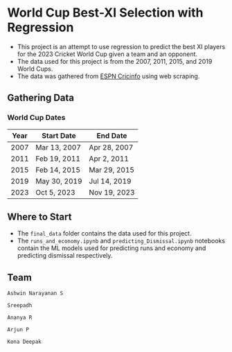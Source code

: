 # World Cup Best-XI Selection with Regression

- This project is an attempt to use regression to predict the best XI players for the 2023 Cricket World Cup given a team and an opponent. 
- The data used for this project is from the 2007, 2011, 2015, and 2019 World Cups. 
- The data was gathered from [ESPN Cricinfo](https://www.espncricinfo.com/) using web scraping.

## Gathering Data

### World Cup Dates

| Year | Start Date | End Date |
| ---- | ---------- | -------- |
| 2007 | Mar 13, 2007 | Apr 28, 2007 |
| 2011 | Feb 19, 2011 | Apr 2, 2011 |
| 2015 | Feb 14, 2015 | Mar 29, 2015 |
| 2019 | May 30, 2019 | Jul 14, 2019 |
| 2023 | Oct 5, 2023 | Nov 19, 2023 |

## Where to Start

- The `final_data` folder contains the data used for this project.
- The `runs_and_economy.ipynb` and `predicting_Dismissal.ipynb` notebooks contain the ML models used for predicting runs and economy and predicting dismissal respectively.

## Team

`Ashwin Narayanan S`

`Sreepadh`

`Ananya R`

`Arjun P`

`Kona Deepak`
